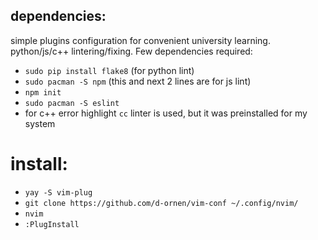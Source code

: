 ## dependencies:
simple plugins configuration for convenient university learning. python/js/c++ lintering/fixing. Few dependencies required:
* `sudo pip install flake8` (for python lint)
* `sudo pacman -S npm` (this and next 2 lines are for js lint)
* `npm init`
* `sudo pacman -S eslint`
* for c++ error highlight `cc` linter is used, but it was preinstalled for my system

# install:
* `yay -S vim-plug`
* `git clone https://github.com/d-ornen/vim-conf ~/.config/nvim/`
* `nvim`
* `:PlugInstall`
